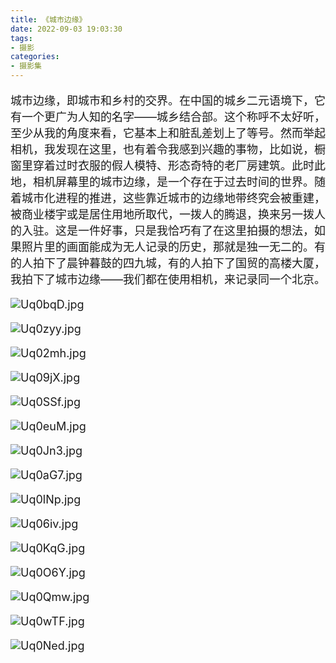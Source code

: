 ```yaml
---
title: 《城市边缘》
date: 2022-09-03 19:03:30
tags:
- 摄影
categories:
- 摄影集
---
```


<font size=4>

城市边缘，即城市和乡村的交界。在中国的城乡二元语境下，它有一个更广为人知的名字——城乡结合部。这个称呼不太好听，至少从我的角度来看，它基本上和脏乱差划上了等号。然而举起相机，我发现在这里，也有着令我感到兴趣的事物，比如说，橱窗里穿着过时衣服的假人模特、形态奇特的老厂房建筑。此时此地，相机屏幕里的城市边缘，是一个存在于过去时间的世界。随着城市化进程的推进，这些靠近城市的边缘地带终究会被重建，被商业楼宇或是居住用地所取代，一拨人的腾退，换来另一拨人的入驻。这是一件好事，只是我恰巧有了在这里拍摄的想法，如果照片里的画面能成为无人记录的历史，那就是独一无二的。有的人拍下了晨钟暮鼓的四九城，有的人拍下了国贸的高楼大厦，我拍下了城市边缘——我们都在使用相机，来记录同一个北京。
<!-- {% asset_img pic1.jpg %} -->
![Uq0bqD.jpg](https://m1.im5i.com/2022/09/03/Uq0bqD.jpg)

<!-- {% asset_img pic2.jpg %} -->
![Uq0zyy.jpg](https://m1.im5i.com/2022/09/03/Uq0zyy.jpg)

<!-- {% asset_img pic3.jpg %} -->
![Uq02mh.jpg](https://m1.im5i.com/2022/09/03/Uq02mh.jpg)

<!--{% asset_img pic4.jpg %} -->
![Uq09jX.jpg](https://m1.im5i.com/2022/09/03/Uq09jX.jpg)

<!-- {% asset_img pic5.jpg %} -->
![Uq0SSf.jpg](https://m1.im5i.com/2022/09/03/Uq0SSf.jpg)

<!-- {% asset_img pic6.jpg %} -->
![Uq0euM.jpg](https://m1.im5i.com/2022/09/03/Uq0euM.jpg)

<!-- {% asset_img pic7.jpg %} -->
![Uq0Jn3.jpg](https://m1.im5i.com/2022/09/03/Uq0Jn3.jpg)

<!-- {% asset_img pic8.jpg %} -->
![Uq0aG7.jpg](https://m1.im5i.com/2022/09/03/Uq0aG7.jpg)

<!-- {% asset_img pic9.jpg %} -->
![Uq0lNp.jpg](https://m1.im5i.com/2022/09/03/Uq0lNp.jpg)

<!-- {% asset_img pic10.jpg %} -->
![Uq06iv.jpg](https://m1.im5i.com/2022/09/03/Uq06iv.jpg)

<!-- {% asset_img pic11.jpg %} -->
![Uq0KqG.jpg](https://m1.im5i.com/2022/09/03/Uq0KqG.jpg)

<!-- {% asset_img pic12.jpg %} -->
![Uq0O6Y.jpg](https://m1.im5i.com/2022/09/03/Uq0O6Y.jpg)

<!-- {% asset_img pic13.jpg %} -->
![Uq0Qmw.jpg](https://m1.im5i.com/2022/09/03/Uq0Qmw.jpg)

<!-- {% asset_img pic14.jpg %} -->
![Uq0wTF.jpg](https://m1.im5i.com/2022/09/03/Uq0wTF.jpg)

<!-- {% asset_img pic15.jpg %} -->
![Uq0Ned.jpg](https://m1.im5i.com/2022/09/03/Uq0Ned.jpg)

</font>